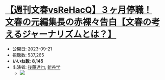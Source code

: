 # [【週刊文春vsReHacQ】３ヶ月停職！文春の元編集長の赤裸々告白【文春の考えるジャーナリズムとは？】](https://www.youtube.com/watch?v=bzD6STVEA_I)
-   公開日: 2023-09-21
-   視聴数: 537,265
-   **いいね数: 8,145**
-   出演者: [後藤達也](/rehacq_fan/people/後藤達也 "wikilink"), [新谷学](/rehacq_fan/people/新谷学 "wikilink")
    - [![](https://img.youtube.com/vi/bzD6STVEA_I/hqdefault.jpg)](https://www.youtube.com/watch?v=bzD6STVEA_I)
